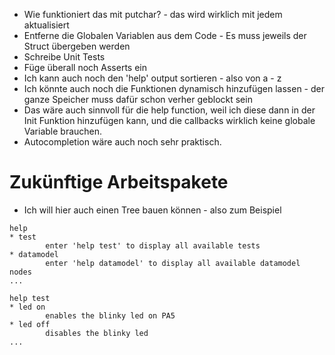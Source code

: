 - Wie funktioniert das mit putchar? - das wird wirklich mit jedem aktualisiert
- Entferne die Globalen Variablen aus dem Code - Es muss jeweils der Struct übergeben werden
- Schreibe Unit Tests
- Füge überall noch Asserts ein
- Ich kann auch noch den 'help' output sortieren - also von a - z
- Ich könnte auch noch die Funktionen dynamisch hinzufügen lassen - der ganze Speicher muss dafür schon verher geblockt sein
- Das wäre auch sinnvoll für die help function, weil ich diese dann in der Init Funktion hinzufügen kann, und die callbacks wirklich keine globale Variable brauchen.
- Autocompletion wäre auch noch sehr praktisch.


# Zukünftige Arbeitspakete
- Ich will hier auch einen Tree bauen können - also zum Beispiel
```
help
* test
        enter 'help test' to display all available tests
* datamodel
        enter 'help datamodel' to display all available datamodel nodes
...
```

```
help test
* led on
        enables the blinky led on PA5
* led off
        disables the blinky led
...
```
